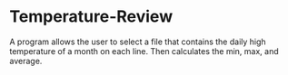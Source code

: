 # Temperature-Review
A program allows the user to select a file that contains the daily high temperature of a month on each line. Then calculates the min, max, and average. 
